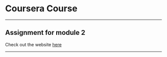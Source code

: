 # Coursera Course
********
## Assignment for module 2
Check out the website [here](https://github.com/yashtyagi-cjg/Web/blob/main/site/assign2.html)
********
